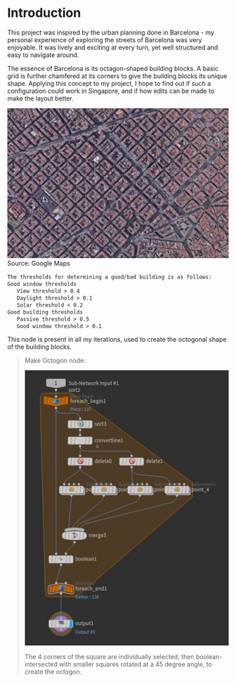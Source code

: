 # Introduction

This project was inspired by the urban planning done in Barcelona - my personal experience of exploring the streets of Barcelona was very enjoyable. It was lively and exciting at every turn, yet well structured and easy to navigate around.

The essence of Barcelona is its octagon-shaped building blocks. A basic grid is further chamfered at its corners to give the building blocks its unique shape. Applying this concept to my project, I hope to find out if such a configuration could work in Singapore, and if how edits can be made to make the layout better.

![barcelona](./imgs/barcelona.JPG) 
Source: Google Maps

```
The thresholds for determining a good/bad building is as follows:
Good window thresholds
   View threshold > 0.4
   Daylight threshold > 0.1
   Solar threshold < 0.2
Good building thresholds
   Passive threshold > 0.5
   Good window threshold > 0.1
```

This node is present in all my iterations, used to create the octogonal shape of the building blocks.

>Make Octogon node:
>
>![octogon node](./imgs/octogon.JPG) 
>
>The 4 corners of the square are individually selected, then boolean-intersected with smaller squares rotated at a 45 degree angle, to create the octogon.
